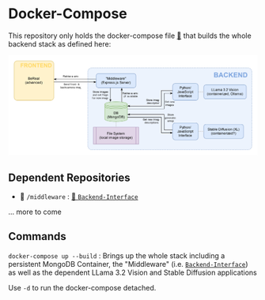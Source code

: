 # Docker-Compose

This repository only holds the docker-compose file [📄](compose.yaml) that builds the whole backend stack as defined here:

![Image of the whole infrastructure](infrastructure.svg)

## Dependent Repositories

- 📂 `/middleware` : [🧭 `Backend-Interface`](https://github.com/Emotion2Emoji-LMU-ACP-WS24-25/Backend-Interface)

... more to come

## Commands

`docker-compose up --build` : Brings up the whole stack including a persistent MongoDB Container, the "Middleware" (i.e. [`Backend-Interface`](https://github.com/Emotion2Emoji-LMU-ACP-WS24-25/Backend-Interface)) as well as the dependent LLama 3.2 Vision and Stable Diffusion applications

Use `-d` to run the docker-compose detached.
